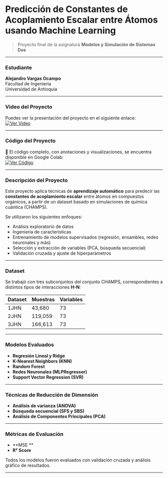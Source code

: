 #  Predicción de Constantes de Acoplamiento Escalar entre Átomos usando Machine Learning

> Proyecto final de la asignatura **Modelos y Simulación de Sistemas Dos**

---

###  Estudiante
**Alejandro Vargas Ocampo**  
Facultad de Ingeniería  
Universidad de Antioquia

---

###  Video del Proyecto

Puedes ver la presentación del proyecto en el siguiente enlace:  
[![Ver Video](https://img.shields.io/badge/VIDEO%20DEL%20PROYECTO-CLICK%20AQUÍ-red?style=for-the-badge&logo=youtube)](https://drive.google.com/file/d/1nHy2ABit88ftolwGI6vAQ87-3K9ES3MD/view?usp=sharing)

---

###  Código del Proyecto

📄 El código completo, con anotaciones y visualizaciones, se encuentra disponible en Google Colab:  
[![Ver Código](https://img.shields.io/badge/C%C3%93DIGO%20DEL%20PROYECTO-GOOGLE%20COLAB-blue?style=for-the-badge&logo=googlecolab)](https://colab.research.google.com/drive/1g-uXzKMvr2MNlPNvKKrE-AdZctdoZ1F4?usp=sharing)

---

###  Descripción del Proyecto

Este proyecto aplica técnicas de **aprendizaje automático** para predecir las **constantes de acoplamiento escalar** entre átomos en compuestos orgánicos, a partir de un dataset basado en simulaciones de química cuántica (CHAMPS).

Se utilizaron los siguientes enfoques:

- Análisis exploratorio de datos
- Ingeniería de características
- Entrenamiento de modelos supervisados (regresión, ensambles, redes neuronales y más)
- Selección y extracción de variables (PCA, búsqueda secuencial)
- Validación cruzada y ajuste de hiperparámetros

---

###  Dataset

Se trabajó con tres subconjuntos del conjunto CHAMPS, correspondientes a distintos tipos de interacciones **H-N**:

| Dataset | Muestras | Variables |
|---------|----------|-----------|
| 1JHN    | 43,680   | 73        |
| 2JHN    | 119,059  | 73        |
| 3JHN    | 166,613  | 73        |

---

###  Modelos Evaluados

- **Regresión Lineal y Ridge**
- **K-Nearest Neighbors (KNN)**
- **Random Forest**
- **Redes Neuronales (MLPRegressor)**
- **Support Vector Regression (SVR)**

---

###  Técnicas de Reducción de Dimensión

- **Análisis de varianza (ANOVA)**
- **Búsqueda secuencial (SFS y SBS)**
- **Análisis de Componentes Principales (PCA)**

---

###  Métricas de Evaluación

- **MSE **
- **R² Score**

Todos los modelos fueron evaluados con validación cruzada y análisis gráfico de resultados.

---



